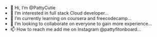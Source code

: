 - 👋 Hi, I’m @PattyCutie
- 👀 I’m interested in full stack Cloud developer...
- 🌱 I’m currently learning on coursera and freecodecamp...
- 💞️ I’m looking to collaborate on everyone to gain more experience...
- 📫 How to reach me add me on Instagram @pattyfitonboard...

<!---
PattyCutie/PattyCutie is a ✨ special ✨ repository because its `README.md` (this file) appears on your GitHub profile.
You can click the Preview link to take a look at your changes.
--->
